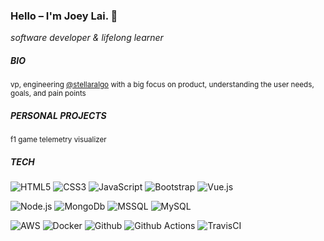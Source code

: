 ### Hello – I'm Joey Lai. 👋

*software developer & lifelong learner*

##### BIO
<sub>vp, engineering [@stellaralgo](https://github.com/stellaralgo) with a big focus on product, understanding the user needs, goals, and pain points</sub>

##### PERSONAL PROJECTS
<sub>f1 game telemetry visualizer</sub>

##### TECH
![HTML5](https://img.shields.io/badge/-HTML5-%23E44D27?style=flat-square&logo=html5&logoColor=ffffff)
![CSS3](https://img.shields.io/badge/-CSS3-%231572B6?style=flat-square&logo=css3)
![JavaScript](https://img.shields.io/badge/-JavaScript-%23F7DF1C?style=flat-square&logo=javascript&logoColor=000000&labelColor=%23F7DF1C&color=%23FFCE5A)
![Bootstrap](https://img.shields.io/badge/-Bootstrap-%237952b3?style=flat-square&logo=bootstrap&logoColor=ffffff)
![Vue.js](https://img.shields.io/badge/-Vue.js-%232c3e50?style=flat-square&logo=Vue.js)

![Node.js](https://img.shields.io/badge/-Node.js-%23338833?style=flat-square&logo=Node.js&logoColor=ffffff)
![MongoDb](https://img.shields.io/badge/-MongoDb-%2347A248?style=flat-square&logo=mongoDb&logoColor=ffffff)
![MSSQL](https://img.shields.io/badge/-MSSQL-%23CC2827?style=flat-square&logo=Microsoft-sql-server&logoColor=ffffff)
![MySQL](https://img.shields.io/badge/-MySQL-%234478a1?style=flat-square&logo=MySQL&logoColor=ffffff)

![AWS](https://img.shields.io/badge/-AWS-%23232F3E?style=flat-square&logo=Amazon-aws&logoColor=ffffff)
![Docker](https://img.shields.io/badge/-Docker-%232486ED?style=flat-square&logo=Docker&logoColor=ffffff)
![Github](https://img.shields.io/badge/-Github-%23181717?style=flat-square&logo=Github&logoColor=ffffff)
![Github Actions](https://img.shields.io/badge/-Github%20Actions-%232088FF?style=flat-square&logo=Github-Actions&logoColor=ffffff)
![TravisCI](https://img.shields.io/badge/-TravisCI-%233EAAAF?style=flat-square&logo=Travis-CI&logoColor=ffffff)


<!--
**jlai403/jlai403** is a ✨ _special_ ✨ repository because its `README.md` (this file) appears on your GitHub profile.

Here are some ideas to get you started:

- 🔭 I’m currently working on ...
- 🌱 I’m currently learning ...
- 👯 I’m looking to collaborate on ...
- 🤔 I’m looking for help with ...
- 💬 Ask me about ...
- 📫 How to reach me: ...
- 😄 Pronouns: ...
- ⚡ Fun fact: ...
-->
